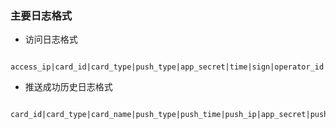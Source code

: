 ### 主要日志格式

* 访问日志格式
```
	access_ip|card_id|card_type|push_type|app_secret|time|sign|operator_id|operator_name|operator_time
```
* 推送成功历史日志格式
```
	card_id|card_type|card_name|push_type|push_time|push_ip|app_secret|push_sign|target_profile|status|operator_id|operator_name|operator_time
```